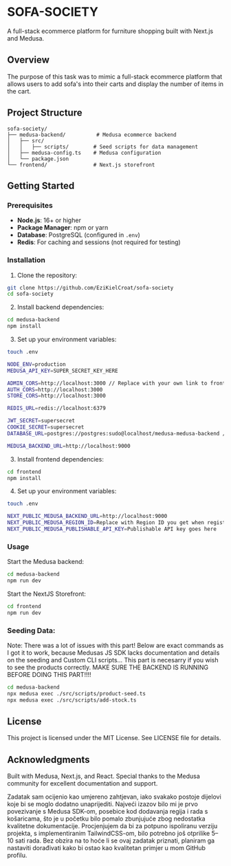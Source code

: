 # SOFA-SOCIETY

A full-stack ecommerce platform for furniture shopping built with Next.js and Medusa.

## Overview

The purpose of this task was to mimic a full-stack ecommerce platform that allows users to add sofa's into their carts and display the number of items in the cart.

## Project Structure

```
sofa-society/
├── medusa-backend/          # Medusa ecommerce backend
│   ├── src/
│   │   ├── scripts/        # Seed scripts for data management
│   ├── medusa-config.ts    # Medusa configuration
│   └── package.json
└── frontend/               # Next.js storefront
```

## Getting Started

### Prerequisites

- **Node.js**: 16+ or higher
- **Package Manager**: npm or yarn
- **Database**: PostgreSQL (configured in `.env`)
- **Redis**: For caching and sessions (not required for testing)

### Installation

1. Clone the repository:
```bash
git clone https://github.com/EziKielCroat/sofa-society
cd sofa-society
```

2. Install backend dependencies:
```bash
cd medusa-backend
npm install
```

3. Set up your environment variables:
```bash
touch .env

NODE_ENV=production
MEDUSA_API_KEY=SUPER_SECRET_KEY_HERE

ADMIN_CORS=http://localhost:3000 // Replace with your own link to frontend and remove comment
AUTH_CORS=http://localhost:3000
STORE_CORS=http://localhost:3000

REDIS_URL=redis://localhost:6379

JWT_SECRET=supersecret
COOKIE_SECRET=supersecret
DATABASE_URL=postgres://postgres:sudo@localhost/medusa-medusa-backend // Replace with your own and remove comment

MEDUSA_BACKEND_URL=http://localhost:9000
```

3. Install frontend dependencies:
```bash
cd frontend
npm install
```

4. Set up your environment variables:
```bash
touch .env

NEXT_PUBLIC_MEDUSA_BACKEND_URL=http://localhost:9000
NEXT_PUBLIC_MEDUSA_REGION_ID=Replace with Region ID you get when registering (I had a lot of issues with this part, cannot make any recommendations, look at the attach-region-to-channel.ts for ideas)
NEXT_PUBLIC_MEDUSA_PUBLISHABLE_API_KEY=Publishable API key goes here

```

### Usage

Start the Medusa backend:
```bash
cd medusa-backend
npm run dev
```
Start the NextJS Storefront:
```bash
cd frontend
npm run dev
```


### Seeding Data:
Note: There was a lot of issues with this part! Below are exact commands as I got it to work, because Medusas JS SDK lacks documentation and details on the seeding and Custom CLI scripts...
This part is necesarry if you wish to see the products correctly. MAKE SURE THE BACKEND IS RUNNING BEFORE DOING THIS PART!!!!

```bash
cd medusa-backend
npx medusa exec ./src/scripts/product-seed.ts
npx medusa exec ./src/scripts/add-stock.ts
```

## License

This project is licensed under the MIT License. See LICENSE file for details.

## Acknowledgments

Built with Medusa, Next.js, and React. Special thanks to the Medusa community for excellent documentation and support.

Zadatak sam ocijenio kao umjereno zahtjevan, iako svakako postoje dijelovi koje bi se moglo dodatno unaprijediti.
Najveći izazov bilo mi je prvo povezivanje s Medusa SDK-om, posebice kod dodavanja regija i rada s košaricama, što je u početku bilo pomalo zbunjujuće zbog nedostatka kvalitetne dokumentacije.
Procjenjujem da bi za potpuno ispoliranu verziju projekta, s implementiranim TailwindCSS-om, bilo potrebno još otprilike 5–10 sati rada.
Bez obzira na to hoće li se ovaj zadatak priznati, planiram ga nastaviti dorađivati kako bi ostao kao kvalitetan primjer u mom GitHub profilu.
